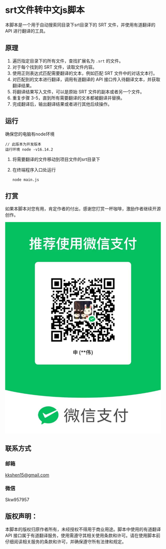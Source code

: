 # srt文件转中文js脚本

本脚本是一个用于自动搜索同目录下srt目录下的 SRT 文件，并使用有道翻译的 API 进行翻译的工具。

## 原理

1. 遍历指定目录下的所有文件，查找扩展名为 `.srt` 的文件。
2. 对于每个找到的 SRT 文件，读取文件内容。
3. 使用正则表达式匹配需要翻译的文本，例如匹配 SRT 文件中的对话文本行。
4. 对匹配到的文本进行翻译，调用有道翻译的 API 接口传入待翻译文本，并获取翻译结果。
5. 将翻译结果写入文件，可以是原始 SRT 文件的副本或者另一个文件。
6. 重复步骤 3-5，直到所有需要翻译的文本都被翻译并替换。
7. 完成翻译后，输出翻译结果或者进行其他后续操作。



## 运行

确保您的电脑有node环境

```
// 此版本为开发版本
运行环境 node -v16.14.2
```



1. 将需要翻译的文件移动到项目文件的srt目录下

2. 在终端程序入口处运行

   ```
   node main.js
   ```

   



## 打赏

如果本脚本对您有用，肯定作者的付出，感谢您打赏一杯咖啡，激励作者继续开源创作。

![4cf4aec63f979b254a78667beb43e34c](.\img\4cf4aec63f979b254a78667beb43e34c.png)

## 联系方式



### 邮箱

kkshen15@gmail.com

### 微信

Skw957957

## 版权声明：

本脚本的版权归原作者所有，未经授权不得用于商业用途。脚本中使用的有道翻译 API 接口属于有道翻译服务，使用需遵守其相关使用条款和许可。请在使用脚本前仔细阅读相关服务的条款和许可，并确保遵守所有法律和规定。
